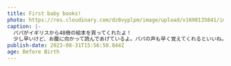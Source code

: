 ```yaml
---
title: First baby books!
photo: https://res.cloudinary.com/dz8vyplpm/image/upload/v1698135841/img_7523_des423.jpg
caption: |-
  パパがイギリスから48冊の絵本を買ってくれたよ！
  少し早いけど、お腹に向かって読んであげているよ。パパの声も早く覚えてくれるといいね。
publish-date: 2023-08-31T15:56:50.844Z
age: Before Birth
---
```

